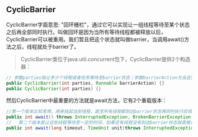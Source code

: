 ## CyclicBarrier

CyclicBarrier字面意思: "回环栅栏"，通过它可以实现让一组线程等待至某个状态之后再全部同时执行。叫做回环是因为当所有等待线程都被释放以后，CyclicBarrier可以被重用。我们暂且把这个状态就叫做barrier，当调用await()方法之后，线程就处于barrier了。

>CyclicBarrier类位于java.util.concurrent包下，CyclicBarrier提供2个构造器：

```java
// 参数parties指让多少个线程或者任务等待至barrier状态；参数barrierAction为当这些线程都达到barrier状态时会执行的内容。
public CyclicBarrier(int parties, Runnable barrierAction) {}
public CyclicBarrier(int parties) {}
```

然后CyclicBarrier中最重要的方法就是await方法，它有2个重载版本：

```java
//第一个版本比较常用，用来挂起当前线程，直至所有线程都到达barrier状态再同时执行后续任务
public int await() throws InterruptedException, BrokenBarrierException { };
// 　第二个版本是让这些线程等待至一定的时间，如果还有线程没有到达barrier状态就直接让到达barrier的线程执行后续任务。 
public int await(long timeout, TimeUnit unit)throws InterruptedException,BrokenBarrierException,TimeoutException { };
```
